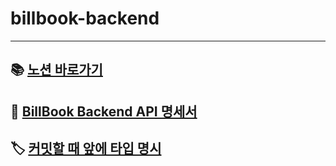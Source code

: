 # billbook-backend

---
## 📚 [노션 바로가기](https://www.notion.so/the-books-1d471c958f918010babede90e64da0dd?pvs=4)  
  
## 📘 [BillBook Backend API 명세서](./docs/api.md)  
    
## 🏷️ [커밋할 때 앞에 타입 명시](./docs/type.md)  

